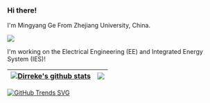 ### Hi there!

I'm Mingyang Ge From Zhejiang University, China. 

![](https://komarev.com/ghpvc/?username=your-github-username)

I'm working on the Electrical Engineering (EE) and Integrated Energy System (IES)!

<!-- [![Dirreke's GitHub stats](https://github-readme-stats.vercel.app/api?username=Dirreke&count_private=true&show_icons=true&theme=radical&bg_color=30,e96443,904e95&title_color=fff&text_color=fff&include_all_commits=true)](https://github.com/anuraghazra/github-readme-stats)
 
[![Top Langs](https://github-readme-stats.vercel.app/api/top-langs/?username=Dirreke&count_private=true)](https://github.com/anuraghazra/github-readme-stats) -->

<!-- | <a href="https://github.com/anuraghazra/github-readme-stats"><img align="center" src="https://github-readme-stats.vercel.app/api?username=Dirreke&count_private=true&show_icons=true&theme=radical&bg_color=30,e96443,904e95&title_color=fff&text_color=fff&include_all_commits=true&hide_border=true" alt="Anurag's github stats" /></a> | <a href="https://github.com/anuraghazra/github-readme-stats"><img align="center" src="https://github-readme-stats.vercel.app/api/top-langs/?username=Dirreke&count_private=true&layout=compact&hide_border=true" /></a> |
| ------------- | ------------- | -->

| <a href="https://github.com/anuraghazra/github-readme-stats"><img align="center" src="https://github-readme-stats-dirreke.vercel.app/api?username=Dirreke&count_private=true&show_icons=true&theme=radical&bg_color=30,e96443,904e95&title_color=fff&text_color=fff&include_all_commits=true&hide_border=true" alt="Dirreke's github stats" /></a> | <a href="https://github.com/anuraghazra/github-readme-stats"><img align="center" src="https://github-readme-stats-dirreke.vercel.app/api/top-langs/?username=Dirreke&count_private=true&layout=compact&hide_border=true" /></a> |
| ------------- | ------------- |


[![GitHub Trends SVG](https://api.githubtrends.io/user/svg/Dirreke/langs?time_range=one_year&include_private=True&theme=synthwaves&loc_metric=changed)](https://githubtrends.io)


